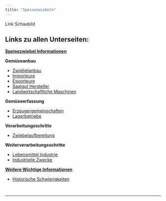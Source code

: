 ```yaml
---
title: "Speisezwiebeln"
---
```


Link Schaubild 

## Links zu allen Unterseiten:

[**Speisezwiebel Informationen**](Speisezwiebel-Informationen.html)

**Gemüseanbau**

- [Zwiebelanbau](Gemueseanbau/Zwiebelanbau.html)
- [Importeure](Gemueseanbau/Importeure.html)
- [Exporteure](Gemueseanbau/Exporteure.html)
- [Saatgut Hersteller](Gemueseanbau/Saatgut-Hersteller.html)
- [Landwirtschaftliche Maschinen](Gemueseanbau/Landwirtschaftliche-Maschinen.html)

**Gemüseerfassung**

- [Erzeugergemeinschaften](Gemueseerfassung/Erzeugergemeinschaften.html)
- [Lagerbetriebe](Gemueseerfassung/Lagerbetriebe.html)

**Verarbeitungsschritte**

- [Zwiebelaufbereitung](Verarbeitungsschritte/Zwiebelaufbereitung.html)

**Weiterverarbeitungsschritte**

- [Lebensmittel Industrie](Weiterverarbeitungsschritte/Lebensmittel-Industrie.html)
- [Industrielle Zwecke](Weiterverarbeitungsschritte/Industrielle-Zwecke.html)

[**Weitere Wichtige Informationen**](Weitere-Wichtige-Informationen.html)

- [Historische Schwierigkeiten](Historische-Schwierigkeiten.html)
 



<br>

---

<br> 
